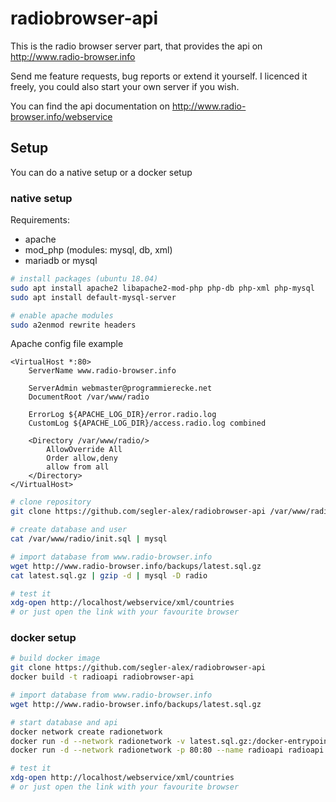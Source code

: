 # radiobrowser-api
This is the radio browser server part, that provides the api on http://www.radio-browser.info

Send me feature requests, bug reports or extend it yourself. I licenced it freely, you could also start your own server if you wish.

You can find the api documentation on http://www.radio-browser.info/webservice

## Setup
You can do a native setup or a docker setup

### native setup
Requirements:
* apache
* mod_php (modules: mysql, db, xml)
* mariadb or mysql

```bash
# install packages (ubuntu 18.04)
sudo apt install apache2 libapache2-mod-php php-db php-xml php-mysql
sudo apt install default-mysql-server

# enable apache modules
sudo a2enmod rewrite headers
```

Apache config file example
```
<VirtualHost *:80>
	ServerName www.radio-browser.info

	ServerAdmin webmaster@programmierecke.net
	DocumentRoot /var/www/radio

	ErrorLog ${APACHE_LOG_DIR}/error.radio.log
	CustomLog ${APACHE_LOG_DIR}/access.radio.log combined

	<Directory /var/www/radio/>
		AllowOverride All
		Order allow,deny
		allow from all
	</Directory>
</VirtualHost>
```

```bash
# clone repository
git clone https://github.com/segler-alex/radiobrowser-api /var/www/radio

# create database and user
cat /var/www/radio/init.sql | mysql

# import database from www.radio-browser.info
wget http://www.radio-browser.info/backups/latest.sql.gz
cat latest.sql.gz | gzip -d | mysql -D radio

# test it
xdg-open http://localhost/webservice/xml/countries
# or just open the link with your favourite browser
```

### docker setup
```bash
# build docker image
git clone https://github.com/segler-alex/radiobrowser-api
docker build -t radioapi radiobrowser-api

# import database from www.radio-browser.info
wget http://www.radio-browser.info/backups/latest.sql.gz

# start database and api
docker network create radionetwork
docker run -d --network radionetwork -v latest.sql.gz:/docker-entrypoint-initdb.d/latest.sql.gz -e MYSQL_RANDOM_ROOT_PASSWORD=yes -e MYSQL_DATABASE=radio -e MYSQL_USER=radiouser -e MYSQL_PASSWORD=password --name dbserver --hostname dbserver mariadb:10.1
docker run -d --network radionetwork -p 80:80 --name radioapi radioapi

# test it
xdg-open http://localhost/webservice/xml/countries
# or just open the link with your favourite browser
```